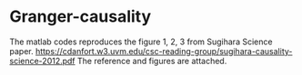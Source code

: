 # Granger-causality
The matlab codes reproduces the figure 1, 2, 3 from Sugihara Science paper. https://cdanfort.w3.uvm.edu/csc-reading-group/sugihara-causality-science-2012.pdf 
The reference and figures are attached. 
